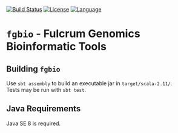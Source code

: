 [![Build Status](https://travis-ci.org/fulcrumgenomics/fgbio.svg?branch=master)](https://travis-ci.org/fulcrumgenomics/fgbio)
[![License](http://img.shields.io/badge/license-MIT-blue.svg)](https://github.com/fulcrumgenomics/fgbio/blob/master/LICENSE)
[![Language](http://img.shields.io/badge/language-scala-brightgreen.svg)](http://www.scala-lang.org/)

# `fgbio` - Fulcrum Genomics Bioinformatic Tools

## Building `fgbio` 

Use ```sbt assembly``` to build an executable jar in ```target/scala-2.11/```.  
Tests may be run with ```sbt test```.

## Java Requirements
Java SE 8 is required.

